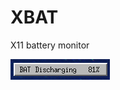 # XBAT
X11 battery monitor

![sample](https://raw.githubusercontent.com/Pribess/xbat/main/sample.png)
